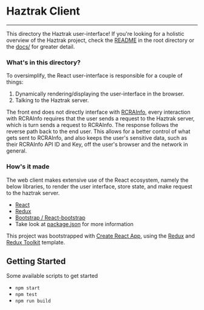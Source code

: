 # Haztrak Client

---

This directory the Haztrak user-interface! If you're looking for a
holistic overview of the Haztrak project, check the [README](/README.md) in the root directory or
the [docs/](/docs) for greater detail.

### What's in this directory?

To oversimplify, the React user-interface is responsible for a couple of things:

1. Dynamically rendering/displaying the user-interface in the browser.
2. Talking to the Haztrak server.

The front end does not directly interface with [RCRAInfo](https://rcrainfo.epa.gov),
every interaction with RCRAInfo requires that the user sends a request to the Haztrak server,
which is turn sends a request to RCRAInfo. The response follows the reverse path back to the end
user. This allows for a better control of what gets sent to RCRAInfo, and also keeps the user's
sensitive data, such as their RCRAInfo API ID and Key, off the user's browser and the network in
general.

### How's it made

The web client makes extensive use of the React ecosystem, namely the below libraries, to
render the user interface, store state, and make request to the haztrak server.

- [React](https://reactjs.org/)
- [Redux](https://redux.js.org/)
- [Bootstrap / React-bootstrap](https://react-bootstrap.github.io/)
- Take look at [package.json](package.json) for more information

This project was bootstrapped with [Create React App](https://github.com/facebook/create-react-app),
using the [Redux](https://redux.js.org/) and [Redux Toolkit](https://redux-toolkit.js.org/)
template.

## Getting Started

Some available scripts to get started

- `npm start`
- `npm test`
- `npm run build`
